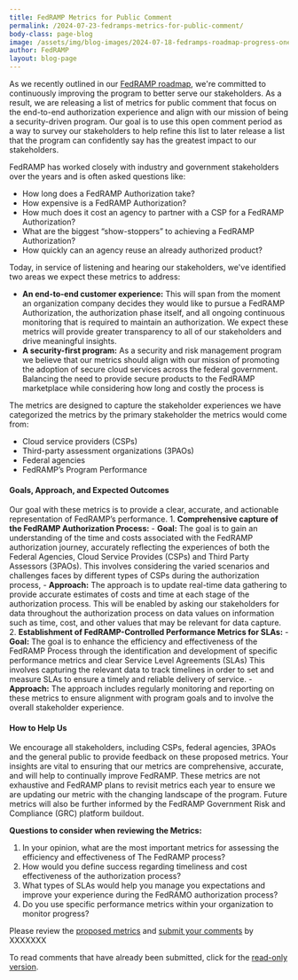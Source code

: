 ```yaml
---
title: FedRAMP Metrics for Public Comment 
permalink: /2024-07-23-fedramps-metrics-for-public-comment/
body-class: page-blog
image: /assets/img/blog-images/2024-07-18-fedramps-roadmap-progress-one-quarter-in.png
author: FedRAMP
layout: blog-page
---
```

As we recently outlined in our <a href="https://www.fedramp.gov/2024-03-28-a-new-roadmap-for-fedramp/" target="_blank" rel="noopener noreferrer">FedRAMP roadmap</a>, we're committed to continuously improving the program to better serve our stakeholders. As a result, we are releasing a list of metrics for public comment that focus on the end-to-end authorization experience and align with our mission of being a security-driven program. Our goal is to use this open comment period as a way to survey our stakeholders to help refine this list to later release a list that the program can confidently say has the greatest impact to our stakeholders.

FedRAMP has worked closely with industry and government stakeholders over the years and is often asked questions like:
- How long does a FedRAMP Authorization take?
- How expensive is a FedRAMP Authorization?
- How much does it cost an agency to partner with a CSP for a FedRAMP Authorization?
- What are the biggest “show-stoppers” to achieving a FedRAMP Authorization?
- How quickly can an agency reuse an already authorized product?

Today, in service of listening and hearing our stakeholders, we've identified two areas we expect these metrics to address:
- <b>An end-to-end customer experience:</b> This will span from the moment an organization company decides they would like to pursue a FedRAMP Authorization, the authorization phase itself, and all ongoing continuous monitoring that is required to maintain an authorization. We expect these metrics will provide greater transparency to all of our stakeholders and drive meaningful insights.
- <b>A security-first program:</b> As a security and risk management program we believe that our metrics should align with our mission of promoting the adoption of secure cloud services across the federal government. Balancing the need to provide secure products to the FedRAMP marketplace while considering how long and costly the process is 

The metrics are designed to capture the stakeholder experiences we have categorized the metrics by the primary stakeholder the metrics would come from:
- Cloud service providers (CSPs)
- Third-party assessment organizations (3PAOs)
- Federal agencies
- FedRAMP’s Program Performance

<h4>Goals, Approach, and Expected Outcomes</h4>
Our goal with these metrics is to provide a clear, accurate, and actionable representation of FedRAMP’s performance.
1. <b>Comprehensive capture of the FedRAMP Authorization Process:</b>
  - <b>Goal:</b> The goal is to gain an understanding of the time and costs associated with the FedRAMP authorization journey, accurately reflecting the experiences of both the Federal Agencies, Cloud Service Provides  (CSPs) and Third Party Assessors (3PAOs). This involves considering the varied scenarios and challenges faces by different types of CSPs during the authorization process,
  - <b>Approach:</b> The approach is to update real-time data gathering to provide accurate estimates of costs and time at each stage of the authorization process. This will be enabled by asking our stakeholders for data throughout the authorization process on data values on information such as time, cost, and other values that may be relevant for data capture.
2. <b>Establishment of FedRAMP-Controlled Performance Metrics for SLAs:</b>
  - <b>Goal:</b> The goal is to enhance the efficiency and effectiveness of the FedRAMP Process through the identification and development of specific performance metrics and clear Service Level Agreements (SLAs) This involves capturing the relevant data to track timelines in order to set and measure SLAs to ensure a timely and reliable delivery of service. 
  - <b>Approach:</b> The approach includes regularly monitoring and reporting on these metrics to ensure alignment with program goals and to involve the overall stakeholder experience.

<h4>How to Help Us</h4>
We encourage all stakeholders, including CSPs, federal agencies, 3PAOs and the general public to provide feedback on these proposed metrics. Your insights are vital to ensuring that our metrics are comprehensive, accurate, and will help to continually improve FedRAMP. These metrics are not exhaustive and FedRAMP plans to revisit metrics each year to ensure we are updating our metric with the changing landscape of the program.  Future metrics will also be further informed by the FedRAMP Government Risk and Compliance (GRC) platform buildout.

<b>Questions to consider when reviewing the Metrics:</b>
1. In your opinion, what are the most important metrics for assessing the efficiency and effectiveness of The FedRAMP process?
2. How would you define success regarding timeliness and cost effectiveness of the authorization process?
3. What types of SLAs would help you manage you expectations and improve your experience during the FedRAMO authorization process?
4. Do you use specific performance metrics within your organization to monitor progress?

Please review the <a href="https://app.smartsheetgov.com/b/publish?EQBCT=7e7eaa517eee437d9802104673462246" target="_blank" rel="noopener noreferrer">proposed metrics</a> and <a href="https://app.smartsheetgov.com/b/form/3f17415b268a4eb083bb4e1c2098d8fd" target="_blank" rel="noopener noreferrer">submit your comments</a> by XXXXXXX

To read comments that have already been submitted, click for the <a href="https://app.smartsheetgov.com/b/publish?EQBCT=2d86a23838f2450b97ee4d38424418e3" target="_blank" rel="noopener noreferrer">read-only version</a>.
